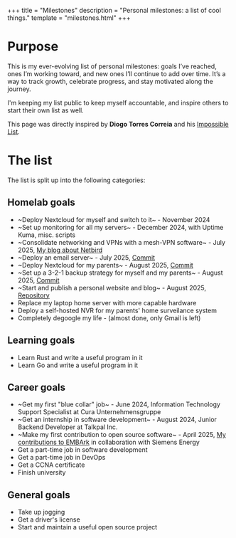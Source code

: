 +++
title = "Milestones"
description = "Personal milestones: a list of cool things."
template = "milestones.html"
+++

# Purpose

This is my ever-evolving list of personal milestones: goals I’ve reached, ones I’m working toward, and new ones I’ll continue to add over time. It’s a way to track growth, celebrate progress, and stay motivated along the journey.

I'm keeping my list public to keep myself accountable, and inspire others to start their own list as well.

This page was directly inspired by **Diogo Torres Correia** and his [Impossible List](https://diogotc.com/impossiblelist/).

# The list

The list is split up into the following categories:

## Homelab goals
* ~Deploy Nextcloud for myself and switch to it~ - November 2024
* ~Set up monitoring for all my servers~ - December 2024, with Uptime Kuma, misc. scripts
* ~Consolidate networking and VPNs with a mesh-VPN software~ - July 2025, [My blog about Netbird](https://lukadeka.com/blog/how-to-cope-with-losing-a-public-ip-address-as-a-homelabber/)
* ~Deploy an email server~ - July 2025, [Commit](https://github.com/LukaDeka/NixOS/commit/ee4608a58742313152c98fd289a11a021f9bb835)
* ~Deploy Nextcloud for my parents~ - August 2025, [Commit](https://github.com/LukaDeka/NixOS/commit/e193a2eabb75fef2083b84c2c1b188ee4a3d7b99)
* ~Set up a 3-2-1 backup strategy for myself and my parents~ - August 2025, [Commit](https://github.com/LukaDeka/NixOS/commit/6ed0ca638795adc6f8edac6a234bbd37b676c50f)
* ~Start and publish a personal website and blog~ - August 2025, [Repository](https://github.com/LukaDeka/Personal-Website)
* Replace my laptop home server with more capable hardware
* Deploy a self-hosted NVR for my parents' home surveilance system
* Completely degoogle my life - (almost done, only Gmail is left)

## Learning goals
* Learn Rust and write a useful program in it
* Learn Go and write a useful program in it

## Career goals
* ~Get my first "blue collar" job~ - June 2024, Information Technology Support Specialist at Cura Unternehmensgruppe
* ~Get an internship in software development~ - August 2024, Junior Backend Developer at Talkpal Inc.
* ~Make my first contribution to open source software~ - April 2025, [My contributions to EMBArk](https://github.com/e-m-b-a/embark/commits/main/?author=LukaDeka&before=3534eaa39d7497263f8a3dd15b0abef14dcf19e0+35) in collaboration with Siemens Energy
* Get a part-time job in software development
* Get a part-time job in DevOps
* Get a CCNA certificate
* Finish university

## General goals
* Take up jogging
* Get a driver's license
* Start and maintain a useful open source project

